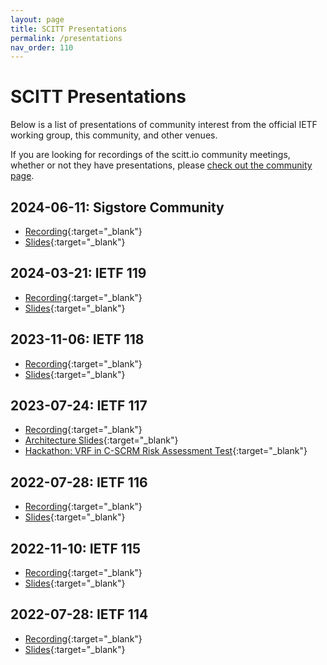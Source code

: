 ```yaml
---
layout: page
title: SCITT Presentations
permalink: /presentations
nav_order: 110
---
```


# SCITT Presentations

Below is a list of presentations of community interest from the official IETF working group, this community, and other venues.

If you are looking for recordings of the scitt.io community meetings, whether or not they have presentations, please [check out the community page](/community#previous-meetings).

## 2024-06-11: Sigstore Community

- [Recording](https://www.youtube.com/watch?v=1hf-QIyk4pA){:target="_blank"}
- [Slides](/assets/2024-06-11-sigstore-scitt.pdf){:target="_blank"}

## 2024-03-21: IETF 119

- [Recording](https://play.conf.meetecho.com/Playout/?session=IETF119-SCITT-20240321-2330){:target="_blank"}
- [Slides](https://datatracker.ietf.org/meeting/119/materials/slides-119-scitt-session-slides-pdf-01){:target="_blank"}

## 2023-11-06: IETF 118

- [Recording](https://play.conf.meetecho.com/Playout/?session=IETF118-SCITT-20231106-0830){:target="_blank"}
- [Slides](https://datatracker.ietf.org/meeting/118/materials/slides-118-scitt-slides-118-scitt-final-ppt-00.pdf){:target="_blank"}

## 2023-07-24: IETF 117

- [Recording](https://play.conf.meetecho.com/Playout/?session=IETF117-SCITT-20230724-1630){:target="_blank"}
- [Architecture Slides](https://datatracker.ietf.org/meeting/117/materials/slides-117-scitt-ietf-scitt-architecture-00.pdf){:target="_blank"}
- [Hackathon: VRF in C-SCRM Risk Assessment Test](https://datatracker.ietf.org/meeting/117/materials/slides-117-scitt-use-of-scitt-registered-vrf-in-c-scrm-risk-assessment-test-00.pdf){:target="_blank"}

## 2022-07-28: IETF 116

- [Recording](https://play.conf.meetecho.com/Playout/?session=IETF116-SCITT-20230328-0400){:target="_blank"}
- [Slides](https://datatracker.ietf.org/meeting/116/materials/slides-116-scitt-last-minute-updates-to-session-slides-00.pdf){:target="_blank"}

## 2022-11-10: IETF 115

- [Recording](https://play.conf.meetecho.com/Playout/?session=IETF115-SCITT-20221110-0930){:target="_blank"}
- [Slides](https://datatracker.ietf.org/meeting/115/materials/slides-115-scitt-combined-scitt-presentations-00.pdf){:target="_blank"}

## 2022-07-28: IETF 114

- [Recording](https://play.conf.meetecho.com/Playout/?session=IETF114-SCITT-20220728-1730){:target="_blank"}
- [Slides](https://datatracker.ietf.org/meeting/114/materials/slides-114-scitt-scitt-slides-02.pdf){:target="_blank"}

